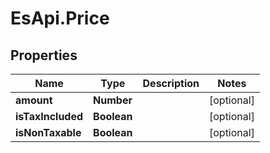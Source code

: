 # EsApi.Price

## Properties

Name | Type | Description | Notes
------------ | ------------- | ------------- | -------------
**amount** | **Number** |  | [optional] 
**isTaxIncluded** | **Boolean** |  | [optional] 
**isNonTaxable** | **Boolean** |  | [optional] 


